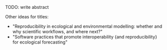 
TODO: write abstract

Other ideas for titles:

* "Reproducibility in ecological and environmental modelling: whether and why scientific workflows, and where next?"
 * "Software practices that promote interoperability {and reproducibility} for ecological forecasting"
